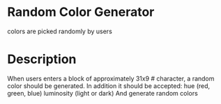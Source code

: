 # Random Color Generator

colors are picked randomly by users

# Description

When users enters a block of approximately 31x9 # character, a random color should be generated.
In addition it should be accepted:
hue (red, green, blue)
luminosity (light or dark)
And generate random colors
